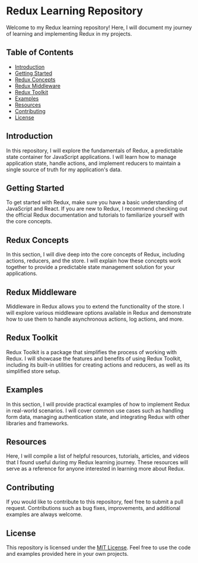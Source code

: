 # Redux Learning Repository

Welcome to my Redux learning repository! Here, I will document my journey of learning and implementing Redux in my projects. 

## Table of Contents
- [Introduction](#introduction)
- [Getting Started](#getting-started)
- [Redux Concepts](#redux-concepts)
- [Redux Middleware](#redux-middleware)
- [Redux Toolkit](#redux-toolkit)
- [Examples](#examples)
- [Resources](#resources)
- [Contributing](#contributing)
- [License](#license)

## Introduction
In this repository, I will explore the fundamentals of Redux, a predictable state container for JavaScript applications. I will learn how to manage application state, handle actions, and implement reducers to maintain a single source of truth for my application's data.

## Getting Started
To get started with Redux, make sure you have a basic understanding of JavaScript and React. If you are new to Redux, I recommend checking out the official Redux documentation and tutorials to familiarize yourself with the core concepts.

## Redux Concepts
In this section, I will dive deep into the core concepts of Redux, including actions, reducers, and the store. I will explain how these concepts work together to provide a predictable state management solution for your applications.

## Redux Middleware
Middleware in Redux allows you to extend the functionality of the store. I will explore various middleware options available in Redux and demonstrate how to use them to handle asynchronous actions, log actions, and more.

## Redux Toolkit
Redux Toolkit is a package that simplifies the process of working with Redux. I will showcase the features and benefits of using Redux Toolkit, including its built-in utilities for creating actions and reducers, as well as its simplified store setup.

## Examples
In this section, I will provide practical examples of how to implement Redux in real-world scenarios. I will cover common use cases such as handling form data, managing authentication state, and integrating Redux with other libraries and frameworks.

## Resources
Here, I will compile a list of helpful resources, tutorials, articles, and videos that I found useful during my Redux learning journey. These resources will serve as a reference for anyone interested in learning more about Redux.

## Contributing
If you would like to contribute to this repository, feel free to submit a pull request. Contributions such as bug fixes, improvements, and additional examples are always welcome.

## License
This repository is licensed under the [MIT License](LICENSE). Feel free to use the code and examples provided here in your own projects.
